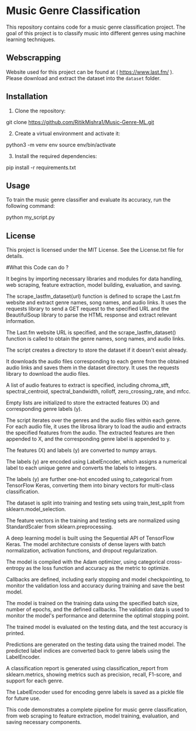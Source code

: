 # Music Genre Classification

This repository contains code for a music genre classification project. The goal of this project is to classify music into different genres using machine learning techniques.

## Webscrapping

Website used for this project can be found at ( https://www.last.fm/ ). Please download and extract the dataset into the `dataset` folder.

## Installation

1. Clone the repository:

git clone https://github.com/RitikMishra1/Music-Genre-ML.git

2. Create a virtual environment and activate it:

python3 -m venv env
source env/bin/activate

3. Install the required dependencies:

pip install -r requirements.txt

## Usage

To train the music genre classifier and evaluate its accuracy, run the following command:

python my_script.py


## License

This project is licensed under the MIT License. See the License.txt file for details.


#What this Code can do ? 

It begins by importing necessary libraries and modules for data handling, web scraping, feature extraction, model building, evaluation, and saving.

The scrape_lastfm_dataset(url) function is defined to scrape the Last.fm website and extract genre names, song names, and audio links. It uses the requests library to send a GET request to the specified URL and the BeautifulSoup library to parse the HTML response and extract relevant information.

The Last.fm website URL is specified, and the scrape_lastfm_dataset() function is called to obtain the genre names, song names, and audio links.

The script creates a directory to store the dataset if it doesn't exist already.

It downloads the audio files corresponding to each genre from the obtained audio links and saves them in the dataset directory. It uses the requests library to download the audio files.

A list of audio features to extract is specified, including chroma_stft, spectral_centroid, spectral_bandwidth, rolloff, zero_crossing_rate, and mfcc.

Empty lists are initialized to store the extracted features (X) and corresponding genre labels (y).

The script iterates over the genres and the audio files within each genre. For each audio file, it uses the librosa library to load the audio and extracts the specified features from the audio. The extracted features are then appended to X, and the corresponding genre label is appended to y.

The features (X) and labels (y) are converted to numpy arrays.

The labels (y) are encoded using LabelEncoder, which assigns a numerical label to each unique genre and converts the labels to integers.

The labels (y) are further one-hot encoded using to_categorical from TensorFlow Keras, converting them into binary vectors for multi-class classification.

The dataset is split into training and testing sets using train_test_split from sklearn.model_selection.

The feature vectors in the training and testing sets are normalized using StandardScaler from sklearn.preprocessing.

A deep learning model is built using the Sequential API of TensorFlow Keras. The model architecture consists of dense layers with batch normalization, activation functions, and dropout regularization.

The model is compiled with the Adam optimizer, using categorical cross-entropy as the loss function and accuracy as the metric to optimize.

Callbacks are defined, including early stopping and model checkpointing, to monitor the validation loss and accuracy during training and save the best model.

The model is trained on the training data using the specified batch size, number of epochs, and the defined callbacks. The validation data is used to monitor the model's performance and determine the optimal stopping point.

The trained model is evaluated on the testing data, and the test accuracy is printed.

Predictions are generated on the testing data using the trained model. The predicted label indices are converted back to genre labels using the LabelEncoder.

A classification report is generated using classification_report from sklearn.metrics, showing metrics such as precision, recall, F1-score, and support for each genre.

The LabelEncoder used for encoding genre labels is saved as a pickle file for future use.

This code demonstrates a complete pipeline for music genre classification, from web scraping to feature extraction, model training, evaluation, and saving necessary components.







